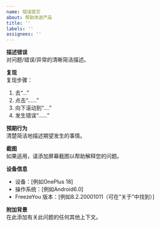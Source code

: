 ```yaml
---
name: 错误提交
about: 帮助改进产品
title: ''
labels: ''
assignees: ''
---
```


**描述错误**  
对问题/错误/异常的清晰简洁描述。

**复现**  
复现步骤：

1. 去“...” 
2. 点击“......” 
3. 向下滚动到“....” 
4. 发生错误“......”

**预期行为**  
清楚简洁地描述期望发生的事情。

**截图**  
如果适用，请添加屏幕截图以帮助解释您的问题。

**设备信息**

- 设备：[例如OnePlus 18]
- 操作系统：[例如Android6.0]
- FreezeYou 版本：[例如8.2.20001011（可在“关于”中找到）]

**附加背景**  
在此添加有关此问题的任何其他上下文。